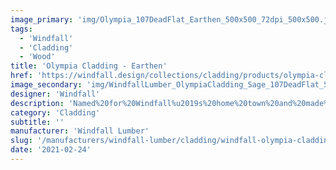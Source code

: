 ```yaml
---
image_primary: 'img/Olympia_107DeadFlat_Earthen_500x500_72dpi_500x500.jpg'
tags:
  - 'Windfall'
  - 'Cladding'
  - 'Wood'
title: 'Olympia Cladding - Earthen'
href: 'https://windfall.design/collections/cladding/products/olympia-cladding?variant=21181331265'
image_secondary: 'img/WindfallLumber_OlympiaCladding_Sage_107DeadFlat_500x500_72dpi.jpg'
designer: 'Windfall'
description: 'Named%20for%20Windfall%u2019s%20home%20town%20and%20made%20from%20the%20Pacific%20Northwest%27s%20regional%20Red%20alder%2C%20Olympia%20Cladding%20is%20available%20in%2010%20translucent%20colors%20which%20allow%20the%20natural%20features%20to%20shine%20through.%20%A0The%20cladding%20has%20a%20silky%20smooth%20face%20and%20is%20offered%20in%20two%20low-VOC%20finishes%20-%20satin%20enlivening%A0the%20wood%20and%20dead%20flat%20protecting%20the%20wood%20almost%20invisibly.%20%A0Designed%20with%20tongue%20and%20groove%20edges%20for%20easy%20installation%20with%20standard%20tools%20and%20techniques.%20Edges%20sanded%20to%20%A01/16%22%20round%20over.%20Dimensions%3A%201/2%22%20thick%20x%203-1/2%22%20wide%20in%20random%20lengths%20of%202%27%20to%208%27.'
category: 'Cladding'
subtitle: ''
manufacturer: 'Windfall Lumber'
slug: '/manufacturers/windfall-lumber/cladding/windfall-olympia-cladding-earthen'
date: '2021-02-24'
---
```

